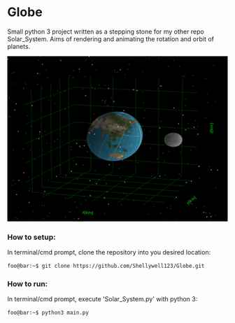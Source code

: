 # Globe
Small python 3 project written as a stepping stone for my other repo Solar_System. Aims of rendering and animating the rotation and orbit of planets.

![screenshot](screenshot.png)

### How to setup:
In terminal/cmd prompt, clone the repository into you desired location:
```bash
foo@bar:~$ git clone https://github.com/Shellywell123/Globe.git
```

### How to run:
In terminal/cmd prompt, execute 'Solar_System.py' with python 3:
```bash
foo@bar:~$ python3 main.py
```
